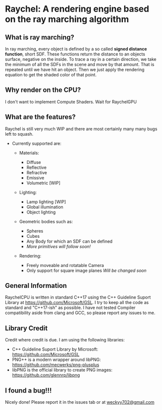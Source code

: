 <h1>Raychel: A rendering engine based on the ray marching algorithm</h1>

What is ray marching?
-
In ray marching, every object is defined by a so called **signed distance function**, short SDF.
These functions return the distance to an objects surface, negative on the inside.
To trace a ray in a certain direction, we take the minimum of all the SDFs in the scene and move by that amount. That is repeated until we have hit an object.
Then we just apply the rendering equation to get the shaded color of that point.

Why render on the CPU?
-
I don't want to implement Compute Shaders. Wait for RaychelGPU

What are the features?
-
Raychel is still very much WIP and there are most certainly many many bugs left to squash.
  * Currently supported are:
    * Materials:
      * Diffuse
      * Reflective
      * Refractive
      * Emissive
      * Volumetric [WIP]
    
    * Lighting:
      * Lamp lighting [WIP]
      * Global illumination
      * Object lighting

     * Geometric bodies such as:
        * Spheres
        * Cubes
        * Any Body for which an SDF can be defined
        * *More primitives will follow soon!*
     
     * Rendering:
       * Freely moveable and rotatable Camera
       * Only support for square image planes *Will be changed soon*
      
General Information
-
RaychelCPU is written in standard C++17 using the C++ Guideline Suport Library  at https://github.com/Microsoft/GSL.
I try to keep all the code as standard and "C++17-ish" as possible.
I have not tested Compiler compatibility aside from clang and GCC, so please report any issues to me.

Library Credit
-
Credit where credit is due. I am using the following libraries:
* C++ Guideline Suport Library by Microsoft: https://github.com/Microsoft/GSL
* PNG++ is a modern wrapper around libPNG: https://github.com/mecwerks/png-plusplus
* libPNG is the official library to create PNG images: https://github.com/glennrp/libpng

I found a bug!!!
-
Nicely done! Please report it in the issues tab or at weckyy702@gmail.com
